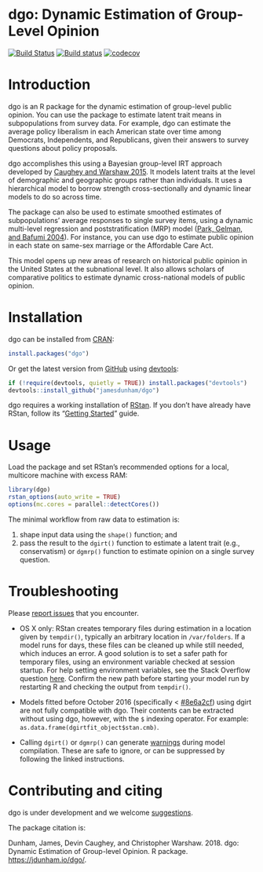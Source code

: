 dgo: Dynamic Estimation of Group-Level Opinion
================

[![Build
Status](https://travis-ci.org/jamesdunham/dgo.svg?branch=master)](https://travis-ci.org/jamesdunham/dgo)
[![Build
status](https://ci.appveyor.com/api/projects/status/1ta36kmoqen98k87?svg=true)](https://ci.appveyor.com/project/jamesdunham/dgo)
[![codecov](https://codecov.io/gh/jamesdunham/dgo/branch/master/graph/badge.svg)](https://codecov.io/gh/jamesdunham/dgo)

# Introduction

dgo is an R package for the dynamic estimation of group-level public
opinion. You can use the package to estimate latent trait means in
subpopulations from survey data. For example, dgo can estimate the
average policy liberalism in each American state over time among
Democrats, Independents, and Republicans, given their answers to survey
questions about policy proposals.

dgo accomplishes this using a Bayesian group-level IRT approach
developed by [Caughey and Warshaw
2015](http://pan.oxfordjournals.org/content/early/2015/02/04/pan.mpu021.full.pdf+html).
It models latent traits at the level of demographic and geographic
groups rather than individuals. It uses a hierarchical model to borrow
strength cross-sectionally and dynamic linear models to do so across
time.

The package can also be used to estimate smoothed estimates of
subpopulations’ average responses to single survey items, using a
dynamic multi-level regression and poststratification (MRP) model
([Park, Gelman, and Bafumi
2004](http://stat.columbia.edu/~gelman/research/published/StateOpinionsNationalPolls.050712.dkp.pdf)).
For instance, you can use dgo to estimate public opinion in each state
on same-sex marriage or the Affordable Care Act.

This model opens up new areas of research on historical public opinion
in the United States at the subnational level. It also allows scholars
of comparative politics to estimate dynamic cross-national models of
public opinion.

# Installation

dgo can be installed from
[CRAN](https://CRAN.R-project.org/package=dgo):

``` r
install.packages("dgo")
```

Or get the latest version from
[GitHub](https://github.com/jamesdunham/dgo) using
[devtools](https://github.com/hadley/devtools/):

``` r
if (!require(devtools, quietly = TRUE)) install.packages("devtools")
devtools::install_github("jamesdunham/dgo")
```

dgo requires a working installation of
[RStan](http://mc-stan.org/interfaces/rstan.html). If you don’t have
already have RStan, follow its “[Getting
Started](https://github.com/stan-dev/rstan/wiki/RStan-Getting-Started)”
guide.

# Usage

Load the package and set RStan’s recommended options for a local,
multicore machine with excess RAM:

``` r
library(dgo)
rstan_options(auto_write = TRUE)
options(mc.cores = parallel::detectCores())
```

The minimal workflow from raw data to estimation is:

1.  shape input data using the `shape()` function; and
2.  pass the result to the `dgirt()` function to estimate a latent trait
    (e.g., conservatism) or `dgmrp()` function to estimate opinion on a
    single survey question.

# Troubleshooting

Please [report issues](https://github.com/jamesdunham/dgo/issues) that
you encounter.

  - OS X only: RStan creates temporary files during estimation in a
    location given by `tempdir()`, typically an arbitrary location in
    `/var/folders`. If a model runs for days, these files can be cleaned
    up while still needed, which induces an error. A good solution is to
    set a safer path for temporary files, using an environment variable
    checked at session startup. For help setting environment variables,
    see the Stack Overflow question
    [here](https://stackoverflow.com/questions/17107206/change-temporary-directory).
    Confirm the new path before starting your model run by restarting R
    and checking the output from `tempdir()`.

  - Models fitted before October 2016 (specifically \<
    [\#8e6a2cf](https://github.com/jamesdunham/dgo/commit/8e6a2cfbe00b2cd4a908b3067241e06124d143cd))
    using dgirt are not fully compatible with dgo. Their contents can be
    extracted without using dgo, however, with the `$` indexing
    operator. For example: `as.data.frame(dgirtfit_object$stan.cmb)`.

  - Calling `dgirt()` or `dgmrp()` can generate
    [warnings](http://mc-stan.org/misc/warnings#compiler-warnings)
    during model compilation. These are safe to ignore, or can be
    suppressed by following the linked instructions.

# Contributing and citing

dgo is under development and we welcome
[suggestions](https://github.com/jamesdunham/dgo/issues).

The package citation is:

Dunham, James, Devin Caughey, and Christopher Warshaw. 2018. dgo:
Dynamic Estimation of Group-level Opinion. R package.
<https://jdunham.io/dgo/>.

